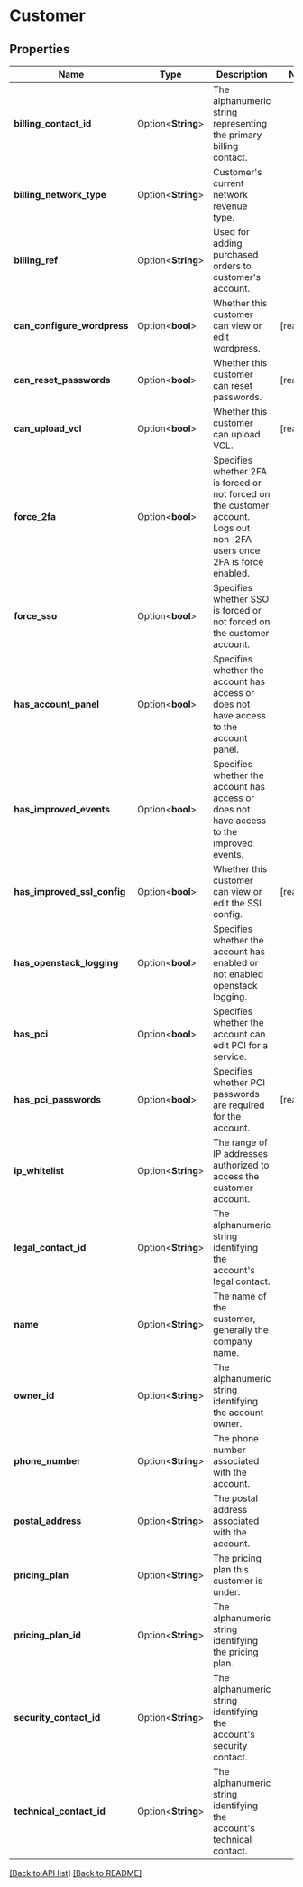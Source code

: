 # Customer

## Properties

Name | Type | Description | Notes
------------ | ------------- | ------------- | -------------
**billing_contact_id** | Option<**String**> | The alphanumeric string representing the primary billing contact. | 
**billing_network_type** | Option<**String**> | Customer's current network revenue type. | 
**billing_ref** | Option<**String**> | Used for adding purchased orders to customer's account. | 
**can_configure_wordpress** | Option<**bool**> | Whether this customer can view or edit wordpress. | [readonly]
**can_reset_passwords** | Option<**bool**> | Whether this customer can reset passwords. | [readonly]
**can_upload_vcl** | Option<**bool**> | Whether this customer can upload VCL. | [readonly]
**force_2fa** | Option<**bool**> | Specifies whether 2FA is forced or not forced on the customer account. Logs out non-2FA users once 2FA is force enabled. | 
**force_sso** | Option<**bool**> | Specifies whether SSO is forced or not forced on the customer account. | 
**has_account_panel** | Option<**bool**> | Specifies whether the account has access or does not have access to the account panel. | 
**has_improved_events** | Option<**bool**> | Specifies whether the account has access or does not have access to the improved events. | 
**has_improved_ssl_config** | Option<**bool**> | Whether this customer can view or edit the SSL config. | [readonly]
**has_openstack_logging** | Option<**bool**> | Specifies whether the account has enabled or not enabled openstack logging. | 
**has_pci** | Option<**bool**> | Specifies whether the account can edit PCI for a service. | 
**has_pci_passwords** | Option<**bool**> | Specifies whether PCI passwords are required for the account. | [readonly]
**ip_whitelist** | Option<**String**> | The range of IP addresses authorized to access the customer account. | 
**legal_contact_id** | Option<**String**> | The alphanumeric string identifying the account's legal contact. | 
**name** | Option<**String**> | The name of the customer, generally the company name. | 
**owner_id** | Option<**String**> | The alphanumeric string identifying the account owner. | 
**phone_number** | Option<**String**> | The phone number associated with the account. | 
**postal_address** | Option<**String**> | The postal address associated with the account. | 
**pricing_plan** | Option<**String**> | The pricing plan this customer is under. | 
**pricing_plan_id** | Option<**String**> | The alphanumeric string identifying the pricing plan. | 
**security_contact_id** | Option<**String**> | The alphanumeric string identifying the account's security contact. | 
**technical_contact_id** | Option<**String**> | The alphanumeric string identifying the account's technical contact. | 

[[Back to API list]](../README.md#documentation-for-api-endpoints) [[Back to README]](../README.md)


